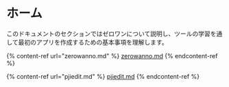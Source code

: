 # ホーム

このドキュメントのセクションではゼロワンについて説明し、ツールの学習を通して最初のアプリを作成するための基本事項を理解します。

{% content-ref url="zerowanno.md" %}
[zerowanno.md](zerowanno.md)
{% endcontent-ref %}

{% content-ref url="pjiedit.md" %}
[pjiedit.md](pjiedit.md)
{% endcontent-ref %}
